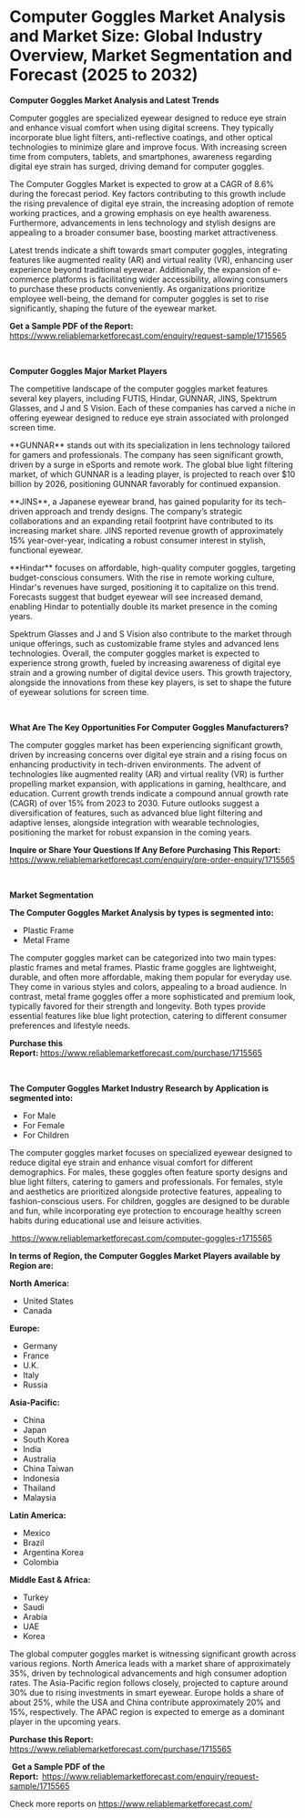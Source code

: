 <p><h1>Computer Goggles Market Analysis and Market Size: Global Industry Overview, Market Segmentation and Forecast (2025 to 2032)</h1></p><p><strong>Computer Goggles Market Analysis and Latest Trends</strong></p>
<p><p>Computer goggles are specialized eyewear designed to reduce eye strain and enhance visual comfort when using digital screens. They typically incorporate blue light filters, anti-reflective coatings, and other optical technologies to minimize glare and improve focus. With increasing screen time from computers, tablets, and smartphones, awareness regarding digital eye strain has surged, driving demand for computer goggles.</p><p>The Computer Goggles Market is expected to grow at a CAGR of 8.6% during the forecast period. Key factors contributing to this growth include the rising prevalence of digital eye strain, the increasing adoption of remote working practices, and a growing emphasis on eye health awareness. Furthermore, advancements in lens technology and stylish designs are appealing to a broader consumer base, boosting market attractiveness.</p><p>Latest trends indicate a shift towards smart computer goggles, integrating features like augmented reality (AR) and virtual reality (VR), enhancing user experience beyond traditional eyewear. Additionally, the expansion of e-commerce platforms is facilitating wider accessibility, allowing consumers to purchase these products conveniently. As organizations prioritize employee well-being, the demand for computer goggles is set to rise significantly, shaping the future of the eyewear market.</p></p>
<p><strong>Get a Sample PDF of the Report:&nbsp;</strong> <a href="https://www.reliablemarketforecast.com/enquiry/request-sample/1715565?utm_campaign=2750&utm_medium=2&utm_source=Github&utm_content=ia&utm_term=04042025&utm_id=computer-goggles">https://www.reliablemarketforecast.com/enquiry/request-sample/1715565</a></p>
<p>&nbsp;</p>
<p><strong>Computer Goggles Major Market Players</strong></p>
<p><p>The competitive landscape of the computer goggles market features several key players, including FUTIS, Hindar, GUNNAR, JINS, Spektrum Glasses, and J and S Vision. Each of these companies has carved a niche in offering eyewear designed to reduce eye strain associated with prolonged screen time.</p><p>**GUNNAR** stands out with its specialization in lens technology tailored for gamers and professionals. The company has seen significant growth, driven by a surge in eSports and remote work. The global blue light filtering market, of which GUNNAR is a leading player, is projected to reach over $10 billion by 2026, positioning GUNNAR favorably for continued expansion.</p><p>**JINS**, a Japanese eyewear brand, has gained popularity for its tech-driven approach and trendy designs. The company’s strategic collaborations and an expanding retail footprint have contributed to its increasing market share. JINS reported revenue growth of approximately 15% year-over-year, indicating a robust consumer interest in stylish, functional eyewear.</p><p>**Hindar** focuses on affordable, high-quality computer goggles, targeting budget-conscious consumers. With the rise in remote working culture, Hindar's revenues have surged, positioning it to capitalize on this trend. Forecasts suggest that budget eyewear will see increased demand, enabling Hindar to potentially double its market presence in the coming years.</p><p>Spektrum Glasses and J and S Vision also contribute to the market through unique offerings, such as customizable frame styles and advanced lens technologies. Overall, the computer goggles market is expected to experience strong growth, fueled by increasing awareness of digital eye strain and a growing number of digital device users. This growth trajectory, alongside the innovations from these key players, is set to shape the future of eyewear solutions for screen time.</p></p>
<p>&nbsp;</p>
<p><strong>What Are The Key Opportunities For Computer Goggles Manufacturers?</strong></p>
<p><p>The computer goggles market has been experiencing significant growth, driven by increasing concerns over digital eye strain and a rising focus on enhancing productivity in tech-driven environments. The advent of technologies like augmented reality (AR) and virtual reality (VR) is further propelling market expansion, with applications in gaming, healthcare, and education. Current growth trends indicate a compound annual growth rate (CAGR) of over 15% from 2023 to 2030. Future outlooks suggest a diversification of features, such as advanced blue light filtering and adaptive lenses, alongside integration with wearable technologies, positioning the market for robust expansion in the coming years.</p></p>
<p><strong>Inquire or Share Your Questions If Any Before Purchasing This Report:</strong> <a href="https://www.reliablemarketforecast.com/enquiry/pre-order-enquiry/1715565?utm_campaign=2750&utm_medium=2&utm_source=Github&utm_content=ia&utm_term=04042025&utm_id=computer-goggles">https://www.reliablemarketforecast.com/enquiry/pre-order-enquiry/1715565</a></p>
<p>&nbsp;</p>
<p><strong>Market Segmentation</strong></p>
<p><strong>The Computer Goggles Market Analysis by types is segmented into:</strong></p>
<p><ul><li>Plastic Frame</li><li>Metal Frame</li></ul></p>
<p><p>The computer goggles market can be categorized into two main types: plastic frames and metal frames. Plastic frame goggles are lightweight, durable, and often more affordable, making them popular for everyday use. They come in various styles and colors, appealing to a broad audience. In contrast, metal frame goggles offer a more sophisticated and premium look, typically favored for their strength and longevity. Both types provide essential features like blue light protection, catering to different consumer preferences and lifestyle needs.</p></p>
<p><strong>Purchase this Report:&nbsp;</strong><a href="https://www.reliablemarketforecast.com/purchase/1715565?utm_campaign=2750&utm_medium=2&utm_source=Github&utm_content=ia&utm_term=04042025&utm_id=computer-goggles">https://www.reliablemarketforecast.com/purchase/1715565</a></p>
<p>&nbsp;</p>
<p><strong>The Computer Goggles Market Industry Research by Application is segmented into:</strong></p>
<p><ul><li>For Male</li><li>For Female</li><li>For Children</li></ul></p>
<p><p>The computer goggles market focuses on specialized eyewear designed to reduce digital eye strain and enhance visual comfort for different demographics. For males, these goggles often feature sporty designs and blue light filters, catering to gamers and professionals. For females, style and aesthetics are prioritized alongside protective features, appealing to fashion-conscious users. For children, goggles are designed to be durable and fun, while incorporating eye protection to encourage healthy screen habits during educational use and leisure activities.</p></p>
<p><a href="https://www.reliablemarketforecast.com/computer-goggles-r1715565?utm_campaign=2750&utm_medium=2&utm_source=Github&utm_content=ia&utm_term=04042025&utm_id=computer-goggles">&nbsp;https://www.reliablemarketforecast.com/computer-goggles-r1715565</a></p>
<p><strong>In terms of Region, the Computer Goggles Market Players available by Region are:</strong></p>
<p>
    <p> <strong> North America: </strong>
        <ul>
            <li>United States</li>
            <li>Canada</li>
        </ul>
        </p> 
    <p> <strong> Europe: </strong>
        <ul>
            <li>Germany</li>
            <li>France</li>
            <li>U.K.</li>
            <li>Italy</li>
            <li>Russia</li>
        </ul>
        </p> 
    <p> <strong> Asia-Pacific: </strong>
        <ul>
            <li>China</li>
            <li>Japan</li>
            <li>South Korea</li>
            <li>India</li>
            <li>Australia</li>
            <li>China Taiwan</li>
            <li>Indonesia</li>
            <li>Thailand</li>
            <li>Malaysia</li>
        </ul>
        </p> 
    <p> <strong> Latin America: </strong>
        <ul>
            <li>Mexico</li>
            <li>Brazil</li>
            <li>Argentina Korea</li>
            <li>Colombia</li>
        </ul>
        </p> 
    <p> <strong> Middle East & Africa: </strong>
        <ul>
            <li>Turkey</li>
            <li>Saudi</li>
            <li>Arabia</li>
            <li>UAE</li>
            <li>Korea</li>
        </ul>
    </p>
    </p>
<p><p>The global computer goggles market is witnessing significant growth across various regions. North America leads with a market share of approximately 35%, driven by technological advancements and high consumer adoption rates. The Asia-Pacific region follows closely, projected to capture around 30% due to rising investments in smart eyewear. Europe holds a share of about 25%, while the USA and China contribute approximately 20% and 15%, respectively. The APAC region is expected to emerge as a dominant player in the upcoming years.</p></p>
<p><strong>Purchase this Report: </strong><a href="https://www.reliablemarketforecast.com/purchase/1715565?utm_campaign=2750&utm_medium=2&utm_source=Github&utm_content=ia&utm_term=04042025&utm_id=computer-goggles">https://www.reliablemarketforecast.com/purchase/1715565</a></p>
<p>&nbsp;<strong>Get a Sample PDF of the Report:&nbsp;&nbsp;</strong><a href="https://www.reliablemarketforecast.com/enquiry/request-sample/1715565?utm_campaign=2750&utm_medium=2&utm_source=Github&utm_content=ia&utm_term=04042025&utm_id=computer-goggles">https://www.reliablemarketforecast.com/enquiry/request-sample/1715565</a></p>
<p><strong></strong></p>
<p>Check more reports on <a href="https://www.reliablemarketforecast.com/?utm_campaign=2750&utm_medium=2&utm_source=Github&utm_content=ia&utm_term=04042025&utm_id=computer-goggles">https://www.reliablemarketforecast.com/</a></p>